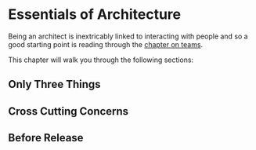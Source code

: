 # Essentials of Architecture

Being an architect is inextricably linked to interacting with people and so a good starting point is reading through the [chapter on teams](/teams).

This chapter will walk you through the following sections:

## Only Three Things

## Cross Cutting Concerns

## Before Release
